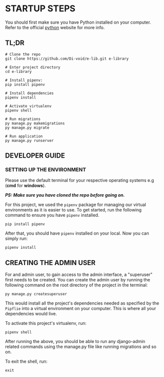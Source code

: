 # STARTUP STEPS

You should first make sure you have Python installed on your computer. Refer to the official [python](https://www.python.org/) website for more info.

## TL;DR

```shell
# Clone the repo
git clone https://github.com/Di-void/e-lib.git e-library

# Enter project directory
cd e-library

# Install pipenv:
pip install pipenv

# Install dependencies
pipenv install

# Activate virtualenv
pipenv shell

# Run migrations
py manage.py makemigrations
py manage.py migrate

# Run application
py manage.py runserver
```

## DEVELOPER GUIDE

### SETTING UP THE ENVIRONMENT

Please use the default terminal for your respective operating systems e.g (**cmd** for **windows**).

**_PS: Make sure you have cloned the repo before going on._**

For this project, we used the `pipenv` package for managing our virtual environments as it is easier to use. To get started, run the following command to ensure you have `pipenv` installed.

```shell
pip install pipenv
```

After that, you should have `pipenv` installed on your local. Now you can simply run:

```shell
pipenv install
```

## CREATING THE ADMIN USER

For and admin user, to gain access to the admin interface, a "superuser" first needs to be created. You can create the admin user by running the following command on the root directory of the project in the terminal:

```shell
py manage.py createsuperuser
```

This would install all the project's dependencies needed as specified by the `Pipflie` into a virtual environment on your computer. This is where all your dependencies would live.

To activate this project's virtualenv, run:

```shell
pipenv shell
```

After running the above, you should be able to run any django-admin related commands using the manage.py file like running migrations and so on.

To exit the shell, run:

```shell
exit
```
